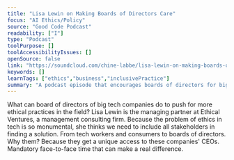 ```yaml
---
title: "Lisa Lewin on Making Boards of Directors Care"
focus: "AI Ethics/Policy"
source: "Good Code Podcast"
readability: ["I"]
type: "Podcast"
toolPurpose: []
toolAccessibilityIssues: []
openSource: false
link: "https://soundcloud.com/chine-labbe/lisa-lewin-on-making-boards-of"
keywords: []
learnTags: ["ethics","business","inclusivePractice"]
summary: "A podcast episode that encourages boards of directors for big technology companies to push for more ethic practices and including all stakeholders in finding a solution. "
---
```

What can board of directors of big tech companies do to push for more ethical practices in the field? Lisa Lewin is the managing partner at Ethical Ventures, a management consulting firm. Because the problem of ethics in tech is so monumental, she thinks we need to include all stakeholders in finding a solution. From tech workers and consumers to boards of directors. Why them? Because they get a unique access to these companies' CEOs. Mandatory face-to-face time that can make a real difference.
